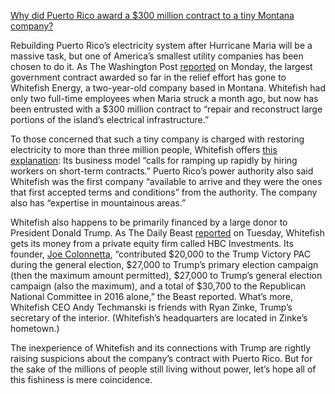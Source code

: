 [Why did Puerto Rico award a $300 million contract to a tiny Montana company?](https://newrepublic.com/minutes/145484/puerto-rico-award-300-million-contract-tiny-montana-company)

Rebuilding Puerto Rico’s electricity system after Hurricane Maria will be a massive task, but one of America’s smallest utility companies has been chosen to do it. As The Washington Post [reported](https://www.washingtonpost.com/national/small-montana-firm-lands-puerto-ricos-biggest-contract-to-get-the-power-back-on/2017/10/23/31cccc3e-b4d6-11e7-9e58-e6288544af98_story.html?utm_term=.bb0ec15b0368) on Monday, the largest government contract awarded so far in the relief effort has gone to Whitefish Energy, a two-year-old company based in Montana. Whitefish had only two full-time employees when Maria struck a month ago, but now has been entrusted with a $300 million contract to “repair and reconstruct large portions of the island’s electrical infrastructure.”

To those concerned that such a tiny company is charged with restoring electricity to more than three million people, Whitefish offers [this explanation](https://www.washingtonpost.com/national/small-montana-firm-lands-puerto-ricos-biggest-contract-to-get-the-power-back-on/2017/10/23/31cccc3e-b4d6-11e7-9e58-e6288544af98_story.html?utm_term=.bb0ec15b0368): Its business model “calls for ramping up rapidly by hiring workers on short-term contracts.” Puerto Rico’s power authority also said Whitefish was the first company “available to arrive and they were the ones that first accepted terms and conditions” from the authority. The company also has “expertise in mountainous areas.”

Whitefish also happens to be primarily financed by a large donor to President Donald Trump. As The Daily Beast [reported](https://www.thedailybeast.com/dollar300m-puerto-rico-recovery-contract-awarded-to-tiny-utility-company-linked-to-major-trump-donor) on Tuesday, Whitefish gets its money from a private equity firm called HBC Investments. Its founder, [Joe Colonnetta](http://hbcinvestments.com/people), “contributed $20,000 to the Trump Victory PAC during the general election, $27,000 to Trump’s primary election campaign (then the maximum amount permitted), $27,000 to Trump’s general election campaign (also the maximum), and a total of $30,700 to the Republican National Committee in 2016 alone,” the Beast reported. What’s more, Whitefish CEO Andy Techmanski is friends with Ryan Zinke, Trump’s secretary of the interior. (Whitefish’s headquarters are located in Zinke’s hometown.)

The inexperience of Whitefish and its connections with Trump are rightly raising suspicions about the company’s contract with Puerto Rico. But for the sake of the millions of people still living without power, let’s hope all of this fishiness is mere coincidence.

